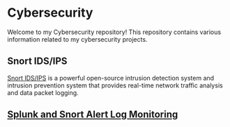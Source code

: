 # Cybersecurity

Welcome to my Cybersecurity repository! This repository contains various information related to my cybersecurity projects.

## Snort IDS/IPS

[Snort IDS/IPS](https://github.com/ShravanBk5/Cybersecurity/blob/main/Snort.md) is a powerful open-source intrusion detection system and intrusion prevention system that provides real-time network traffic analysis and data packet logging. 

## [Splunk and Snort Alert Log Monitoring](https://github.com/ShravanBk5/Cybersecurity/blob/main/Splunk_Snort_log.md)
